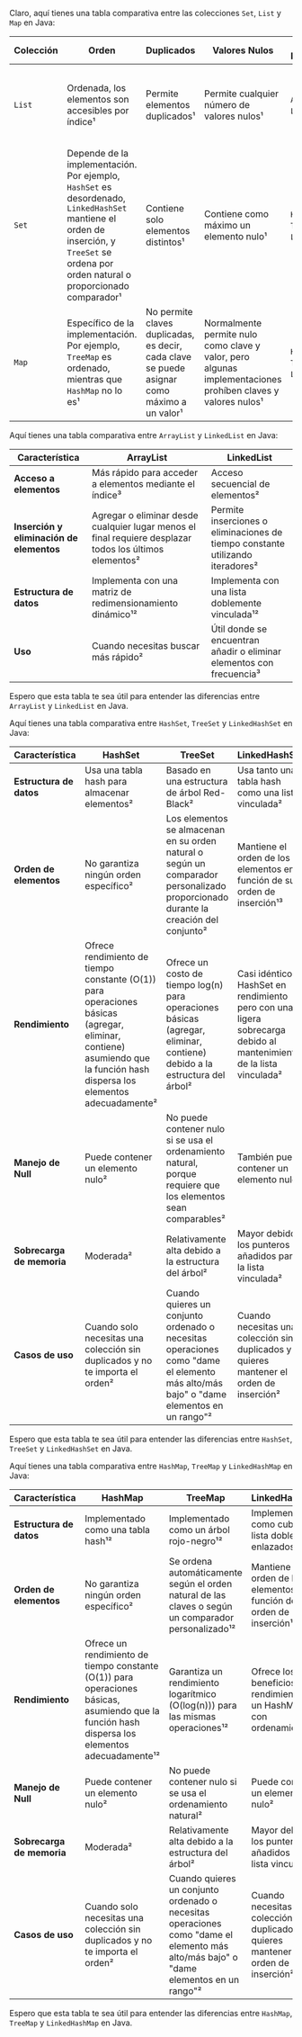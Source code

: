 Claro, aquí tienes una tabla comparativa entre las colecciones `Set`, `List` y `Map` en Java:

| Colección | Orden | Duplicados | Valores Nulos | Clases de Implementación | Uso |
| --- | --- | --- | --- | --- | --- |
| `List` | Ordenada, los elementos son accesibles por índice¹ | Permite elementos duplicados¹ | Permite cualquier número de valores nulos¹ | `ArrayList`, `LinkedList`¹ | Cuando se necesita mantener el orden de inserción de los elementos¹ |
| `Set` | Depende de la implementación. Por ejemplo, `HashSet` es desordenado, `LinkedHashSet` mantiene el orden de inserción, y `TreeSet` se ordena por orden natural o proporcionado comparador¹ | Contiene solo elementos distintos¹ | Contiene como máximo un elemento nulo¹ | `HashSet`, `TreeSet`, `LinkedHashSet`¹ | Cuando se necesita mantener una colección que no contiene duplicados¹ |
| `Map` | Específico de la implementación. Por ejemplo, `TreeMap` es ordenado, mientras que `HashMap` no lo es¹ | No permite claves duplicadas, es decir, cada clave se puede asignar como máximo a un valor¹ | Normalmente permite nulo como clave y valor, pero algunas implementaciones prohíben claves y valores nulos¹ | `HashMap`, `TreeMap`, `LinkedHashMap`¹ | Cuando los datos son pares clave-valor y se necesita una recuperación rápida del valor en función de alguna clave¹ |


Aquí tienes una tabla comparativa entre `ArrayList` y `LinkedList` en Java:

| Característica | ArrayList | LinkedList |
| --- | --- | --- |
| **Acceso a elementos** | Más rápido para acceder a elementos mediante el índice³ | Acceso secuencial de elementos² |
| **Inserción y eliminación de elementos** | Agregar o eliminar desde cualquier lugar menos el final requiere desplazar todos los últimos elementos² | Permite inserciones o eliminaciones de tiempo constante utilizando iteradores² |
| **Estructura de datos** | Implementa con una matriz de redimensionamiento dinámico¹² | Implementa con una lista doblemente vinculada¹² |
| **Uso** | Cuando necesitas buscar más rápido² | Útil donde se encuentran añadir o eliminar elementos con frecuencia³ |

Espero que esta tabla te sea útil para entender las diferencias entre `ArrayList` y `LinkedList` en Java.


Aquí tienes una tabla comparativa entre `HashSet`, `TreeSet` y `LinkedHashSet` en Java:

| Característica | HashSet | TreeSet | LinkedHashSet |
| --- | --- | --- | --- |
| **Estructura de datos** | Usa una tabla hash para almacenar elementos² | Basado en una estructura de árbol Red-Black² | Usa tanto una tabla hash como una lista vinculada² |
| **Orden de elementos** | No garantiza ningún orden específico² | Los elementos se almacenan en su orden natural o según un comparador personalizado proporcionado durante la creación del conjunto² | Mantiene el orden de los elementos en función de su orden de inserción¹³ |
| **Rendimiento** | Ofrece rendimiento de tiempo constante (O(1)) para operaciones básicas (agregar, eliminar, contiene) asumiendo que la función hash dispersa los elementos adecuadamente² | Ofrece un costo de tiempo log(n) para operaciones básicas (agregar, eliminar, contiene) debido a la estructura del árbol² | Casi idéntico a HashSet en rendimiento pero con una ligera sobrecarga debido al mantenimiento de la lista vinculada² |
| **Manejo de Null** | Puede contener un elemento nulo² | No puede contener nulo si se usa el ordenamiento natural, porque requiere que los elementos sean comparables² | También puede contener un elemento nulo² |
| **Sobrecarga de memoria** | Moderada² | Relativamente alta debido a la estructura del árbol² | Mayor debido a los punteros añadidos para la lista vinculada² |
| **Casos de uso** | Cuando solo necesitas una colección sin duplicados y no te importa el orden² | Cuando quieres un conjunto ordenado o necesitas operaciones como "dame el elemento más alto/más bajo" o "dame elementos en un rango"² | Cuando necesitas una colección sin duplicados y quieres mantener el orden de inserción² |

Espero que esta tabla te sea útil para entender las diferencias entre `HashSet`, `TreeSet` y `LinkedHashSet` en Java.


Aquí tienes una tabla comparativa entre `HashMap`, `TreeMap` y `LinkedHashMap` en Java:

| Característica | HashMap | TreeMap | LinkedHashMap |
| --- | --- | --- | --- |
| **Estructura de datos** | Implementado como una tabla hash¹² | Implementado como un árbol rojo-negro¹² | Implementado como cubos de lista doblemente enlazados¹² |
| **Orden de elementos** | No garantiza ningún orden específico² | Se ordena automáticamente según el orden natural de las claves o según un comparador personalizado¹² | Mantiene el orden de los elementos en función de su orden de inserción¹² |
| **Rendimiento** | Ofrece un rendimiento de tiempo constante (O(1)) para operaciones básicas, asumiendo que la función hash dispersa los elementos adecuadamente¹² | Garantiza un rendimiento logarítmico (O(log(n))) para las mismas operaciones¹² | Ofrece los beneficios de rendimiento de un HashMap, con ordenamiento¹² |
| **Manejo de Null** | Puede contener un elemento nulo² | No puede contener nulo si se usa el ordenamiento natural² | Puede contener un elemento nulo² |
| **Sobrecarga de memoria** | Moderada² | Relativamente alta debido a la estructura del árbol² | Mayor debido a los punteros añadidos para la lista vinculada² |
| **Casos de uso** | Cuando solo necesitas una colección sin duplicados y no te importa el orden² | Cuando quieres un conjunto ordenado o necesitas operaciones como "dame el elemento más alto/más bajo" o "dame elementos en un rango"² | Cuando necesitas una colección sin duplicados y quieres mantener el orden de inserción² |

Espero que esta tabla te sea útil para entender las diferencias entre `HashMap`, `TreeMap` y `LinkedHashMap` en Java.
